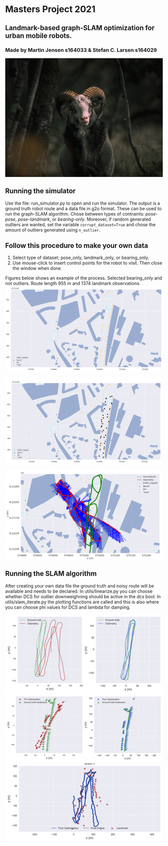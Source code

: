 # Masters Project 2021
## Landmark-based graph-SLAM optimization for urban mobile robots.
### Made by Martin Jensen s164033 & Stefan C. Larsen s164029

![Ged](./ged2.jpg)

## Running the simulator
Use the file: run_simulator.py to open and run the simulator. The output is a ground truth robot route and a data file in g2o format. These can be used to run the graph-SLAM algorithm. 
Chose between types of contraints: *pose-pose*, *pose-landmark*, or *bearing-only*. Moreover, if random generated outliers are wanted, set the variable `corrupt_dataset=True` and chose the amount of outliers generated using `n_outlier`.
  
## Follow this procedure to make your own data 
1. Select type of dataset; pose_only, landmark_only, or bearing_only.  
2. Use mouse-click to insert control points for the robot to visit. Then close the window when done.

Figures below shows an example of the process. Selected bearing_only and not outliers. Route length 955 m and 1374 landmark observations.
![simulator](./figures/simulator.png)

![simulator](./figures/simulator_control_points.png)

![simulator](./figures/simulator_route_odometry.png)

## Running the SLAM algorithm

After creating your own data file the ground truth and noisy route will be available and needs to be declared. 
In utils/linearize.py you can choose whether DCS for outlier downweighning should be active in the dcs bool.
In utils/slam_iterate.py the plotting functions are called and this is also where you can choose phi values for DCS and lambda for damping.

![results](./figures/ground_Together.png)
![results](./figures/landmarkpositionsbeforeafter.png)
![Alt Text](./figures/20211230-132841.gif)
